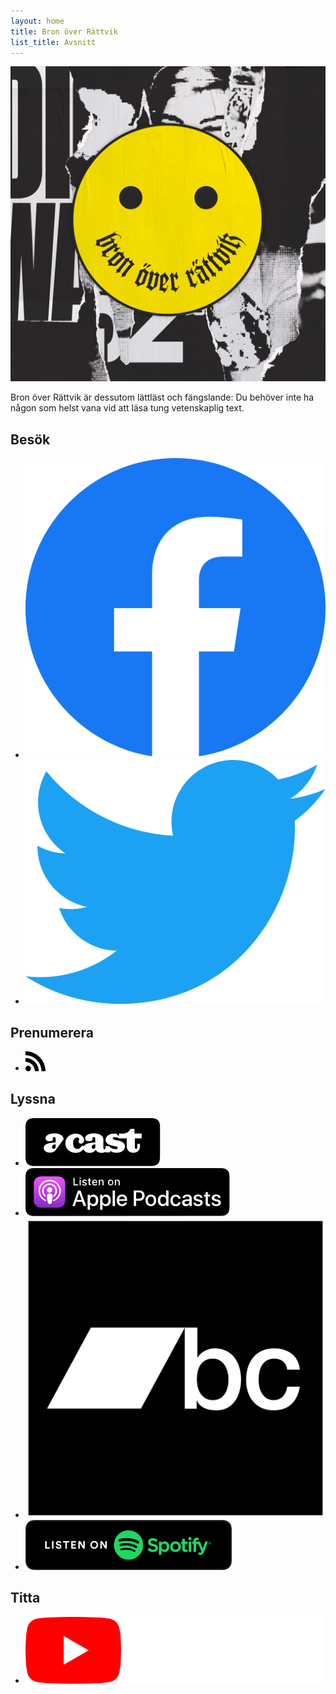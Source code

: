 ```yaml
---
layout: home
title: Bron över Rättvik
list_title: Avsnitt
---
```


<img src="b/image.jpg" class="profile" />

Bron över Rättvik är dessutom lättläst och fängslande: Du behöver inte ha någon som helst vana vid att läsa tung vetenskaplig text.

## Besök
* [![Facebook](images/facebook.svg "Bron över Rättvik på Facebook")](https://www.facebook.com/bronoverrattvik/)
* [![Twitter](images/twitter.svg "Bron över Rättvik på Twitter")](https://twitter.com/bronoverrattvik)

## Prenumerera
* [![RSS](/images/rss.svg "Prenumerera på Bron över Rättvik via RSS")](bronoverrattvik.xml)

## Lyssna
* [![Acast](images/acast.svg "Bron över Rättvik på Acast")](https://play.acast.com/s/bron-over-rattvik)
* [![Apple Podcasts](images/US_UK_Apple_Podcasts_Listen_Badge_RGB.svg "Bron över Rättvik på Apple Podcasts")](https://podcasts.apple.com/se/podcast/bron-%C3%B6ver-r%C3%A4ttvik/id1488297328)
* [![Bandcamp](images/bandcamp-button-square-black.svg "Bron över Rättvik på Bandcamp")](https://bronoverrattvik.bandcamp.com/)
* [![Spotify](images/spotify-podcast-badge-blk-grn-165x40.svg "Bron över Rättvik på Spotify")](https://open.spotify.com/show/04Xi26Pt01Tz1dzQwmfaFZ?si=JbeH5JtUQQ6xsZlA2ScAGA)

## Titta
* [![YouTube](images/yt_logo_rgb_dark.svg "Bron över Rättvik på YouTube")](https://www.youtube.com/channel/UCtZqb4bn5vr8e60QblxvHhQ)

